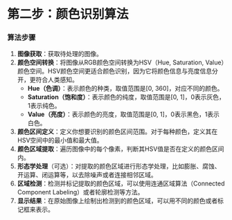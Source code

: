 # 第二步：颜色识别算法

### 算法步骤

1. **图像获取**：获取待处理的图像。
2. **颜色空间转换**：将图像从RGB颜色空间转换为HSV（Hue, Saturation, Value）颜色空间。HSV颜色空间更适合颜色识别，因为它将颜色信息与亮度信息分开，更符合人类感知。
   - **Hue（色调）**：表示颜色的种类，取值范围是[0, 360]，对应不同的颜色。
   - **Saturation（饱和度）**：表示颜色的纯度，取值范围是[0, 1]，0表示灰色，1表示纯色。
   - **Value（亮度）**：表示颜色的亮度，取值范围是[0, 1]，0表示黑色，1表示白色。
3. **颜色区间定义**：定义你想要识别的颜色区间范围。对于每种颜色，定义其在HSV空间中的最小值和最大值。
4. **颜色区域提取**：遍历图像中的每个像素，判断其HSV值是否在定义的颜色区间内。
5. **形态学处理**（可选）：对提取的颜色区域进行形态学处理，比如膨胀、腐蚀、开运算、闭运算等，以去除噪声或者连接相邻区域。
6. **区域检测**：检测并标记提取的颜色区域，可以使用连通区域算法（Connected Component Labeling）或者轮廓检测等方法。
7. **显示结果**：在原始图像上绘制出检测到的颜色区域，可以用不同的颜色或者标记框来表示。
